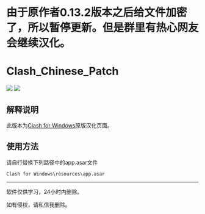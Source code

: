 # 由于原作者0.13.2版本之后给文件加密了，所以暂停更新。但是群里有热心网友会继续汉化。

# Clash_Chinese_Patch

[![](https://img.shields.io/badge/Telegram-公告板-blue)](https://t.me/ClashR_for_Windows_Channel)
[![](https://img.shields.io/badge/Telegram-交流群-purple)](https://t.me/ClashR_For_Windows)

## 解释说明

此版本为[Clash for Windows](https://github.com/Fndroid/clash_for_windows_pkg/releases)原版汉化页面。

## 使用方法

请自行替换下列路径中的app.asar文件

`Clash for Windows\resources\app.asar`

---

软件仅供学习，24小时内删除。

如有侵权，请私信我删除。
